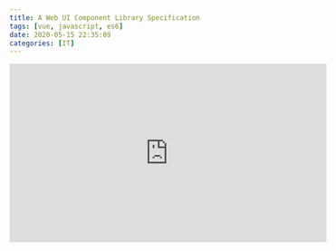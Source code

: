 ```yaml
---
title: A Web UI Component Library Specification
tags: [vue, javascript, es6]
date: 2020-05-15 22:35:09
categories: [IT]
---
```


<iframe width="560" height="315" src="https://www.youtube.com/embed/IDTWvrd51Bk" frameborder="0" allow="accelerometer; autoplay; encrypted-media; gyroscope; picture-in-picture" allowfullscreen></iframe>